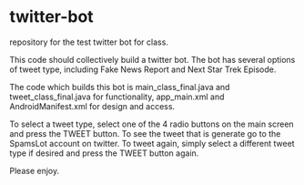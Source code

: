 # twitter-bot
repository for the test twitter bot for class.  

This code should collectively build a twitter bot.  The bot has several options of tweet type, including Fake News Report and Next Star Trek Episode.  

The code which builds this bot is main_class_final.java and tweet_class_final.java for functionality, app_main.xml and AndroidManifest.xml for design and access.  

To select a tweet type, select one of the 4 radio buttons on the main screen and press the TWEET button.  To see the tweet that is generate go to the SpamsLot account on twitter.  To tweet again, simply select a different tweet type if desired and press the TWEET button again.  

Please enjoy.  
